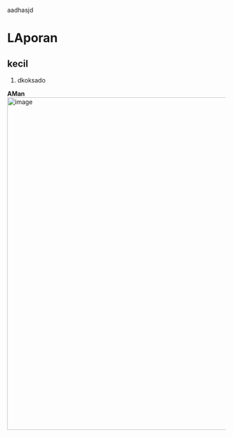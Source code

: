 aadhasjd
# LAporan
## kecil
1. dkoksado
   
**AMan**
<img width="1365" height="767" alt="image" src="https://github.com/user-attachments/assets/1d645acd-ba5a-4677-9ef5-7619316bb262" />
